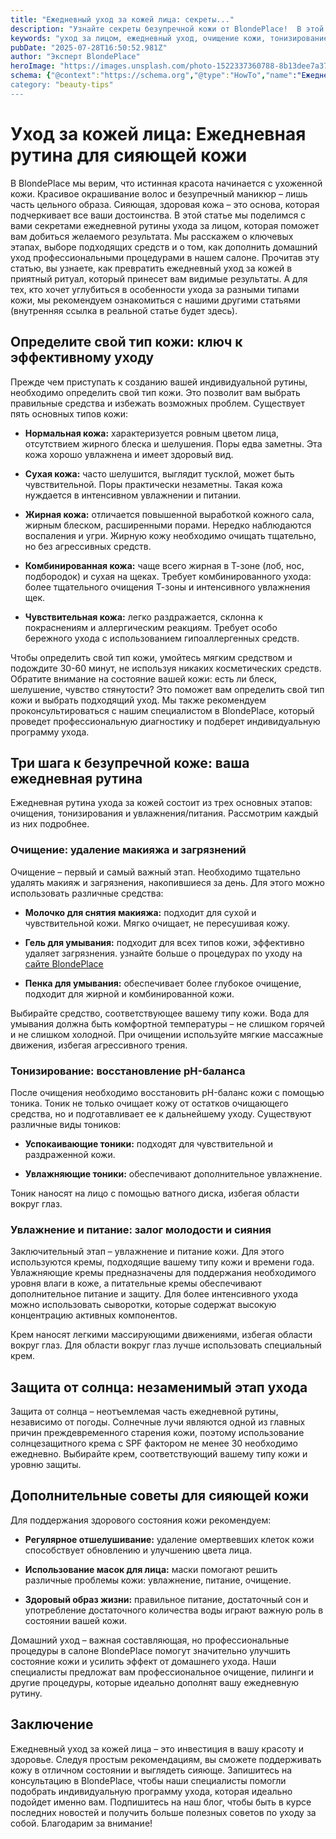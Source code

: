 ```yaml
---
title: "Ежедневный уход за кожей лица: секреты..."
description: "Узнайте секреты безупречной кожи от BlondePlace!  В этой статье мы расскажем о ключевых этапах ежедневного ухода: очищение, тонизирование, увлажнение и защит..."
keywords: "уход за лицом, ежедневный уход, очищение кожи, тонизирование, увлажнение, солнцезащитный крем, BlondePlace"
pubDate: "2025-07-28T16:50:52.981Z"
author: "Эксперт BlondePlace"
heroImage: "https://images.unsplash.com/photo-1522337360788-8b13dee7a37e?q=80&w=2070&auto=format&fit=crop"
schema: {"@context":"https://schema.org","@type":"HowTo","name":"Ежедневный уход за кожей лица: секреты красоты","description":"Узнайте секреты безупречной кожи от BlondePlace!  В этой статье мы расскажем о ключевых этапах ежедневного ухода: очищение, тонизирование, увлажнение и защита от солнца.  Правильная рутина – залог молодости и сияния.  Подберем идеальный уход именно для вашей кожи! Запишитесь на консультацию к нашим специалистам и получите индивидуальные рекомендации.","image":{"@type":"ImageObject","url":"https://images.unsplash.com/photo-1522337360788-8b13dee7a37e?q=80&w=2070&auto=format&fit=crop"},"aggregateRating":{"@type":"AggregateRating","ratingValue":"4.8","reviewCount":637,"bestRating":"5","worstRating":"1"},"publisher":{"@type":"Organization","name":"Блог BlondePlace","logo":{"@type":"ImageObject","url":"https://blondeplace.netlify.app/favicon.ico"}},"mainEntityOfPage":{"@type":"WebPage","@id":"https://blondeplace.netlify.app/blog/uhod-za-kozhey-lica-ezhednevnaya-rutina/"}}
category: "beauty-tips"
---
```


# Уход за кожей лица: Ежедневная рутина для сияющей кожи

В BlondePlace мы верим, что истинная красота начинается с ухоженной кожи.  Красивое окрашивание волос и безупречный маникюр – лишь часть цельного образа.  Сияющая, здоровая кожа – это основа, которая подчеркивает все ваши достоинства.  В этой статье мы поделимся с вами секретами ежедневной рутины ухода за лицом, которая поможет вам добиться желаемого результата. Мы расскажем о ключевых этапах, выборе подходящих средств и о том, как дополнить домашний уход профессиональными процедурами в нашем салоне.  Прочитав эту статью, вы узнаете, как превратить ежедневный уход за кожей в приятный ритуал, который принесет вам видимые результаты.  А для тех, кто хочет углубиться в особенности ухода за разными типами кожи, мы рекомендуем ознакомиться с нашими другими статьями (внутренняя ссылка в реальной статье будет здесь).


## Определите свой тип кожи: ключ к эффективному уходу

Прежде чем приступать к созданию вашей индивидуальной рутины, необходимо определить свой тип кожи.  Это позволит вам выбрать правильные средства и избежать возможных проблем.  Существует пять основных типов кожи:

* **Нормальная кожа:**  характеризуется ровным цветом лица, отсутствием жирного блеска и шелушения.  Поры едва заметны.  Эта кожа хорошо увлажнена и имеет здоровый вид.

* **Сухая кожа:**  часто шелушится, выглядит тусклой, может быть чувствительной.  Поры практически незаметны.  Такая кожа нуждается в интенсивном увлажнении и питании.

* **Жирная кожа:**  отличается повышенной выработкой кожного сала,  жирным блеском, расширенными порами.  Нередко наблюдаются воспаления и угри.  Жирную кожу необходимо очищать тщательно, но без агрессивных средств.

* **Комбинированная кожа:**  чаще всего жирная в Т-зоне (лоб, нос, подбородок) и сухая на щеках.  Требует комбинированного ухода:  более тщательного очищения Т-зоны и интенсивного увлажнения щек.

* **Чувствительная кожа:**  легко раздражается, склонна к покраснениям и аллергическим реакциям.  Требует особо бережного ухода с использованием гипоаллергенных средств.


Чтобы определить свой тип кожи, умойтесь мягким средством и подождите 30-60 минут, не используя никаких косметических средств.  Обратите внимание на состояние вашей кожи:  есть ли блеск, шелушение, чувство стянутости?  Это поможет вам определить свой тип кожи и выбрать подходящий уход.  Мы также рекомендуем проконсультироваться с нашим специалистом в BlondePlace, который проведет профессиональную диагностику и подберет индивидуальную программу ухода.


## Три шага к безупречной коже: ваша ежедневная рутина

Ежедневная рутина ухода за кожей состоит из трех основных этапов: очищения, тонизирования и увлажнения/питания.  Рассмотрим каждый из них подробнее.

### Очищение: удаление макияжа и загрязнений

Очищение – первый и самый важный этап.  Необходимо тщательно удалять макияж и загрязнения, накопившиеся за день.  Для этого можно использовать различные средства:

* **Молочко для снятия макияжа:**  подходит для сухой и чувствительной кожи.  Мягко очищает, не пересушивая кожу.

* **Гель для умывания:**  подходит для всех типов кожи, эффективно удаляет загрязнения. узнайте больше о процедурах по уходу на <a href="https://blondeplace.ru/#services" target="_blank" rel="nofollow">сайте BlondePlace</a>

* **Пенка для умывания:**  обеспечивает более глубокое очищение,  подходит для жирной и комбинированной кожи.


Выбирайте средство, соответствующее вашему типу кожи.  Вода для умывания должна быть комфортной температуры – не слишком горячей и не слишком холодной.  При очищении используйте мягкие массажные движения, избегая агрессивного трения.


### Тонизирование: восстановление pH-баланса

После очищения необходимо восстановить pH-баланс кожи с помощью тоника.  Тоник не только очищает кожу от остатков очищающего средства, но и подготавливает ее к дальнейшему уходу.  Существуют различные виды тоников:

* **Успокаивающие тоники:**  подходят для чувствительной и раздраженной кожи.

* **Увлажняющие тоники:**  обеспечивают дополнительное увлажнение.


Тоник наносят на лицо с помощью ватного диска, избегая области вокруг глаз.


### Увлажнение и питание: залог молодости и сияния

Заключительный этап – увлажнение и питание кожи.  Для этого используются кремы, подходящие вашему типу кожи и времени года.  Увлажняющие кремы предназначены для поддержания необходимого уровня влаги в коже, а питательные кремы обеспечивают дополнительное питание и защиту.  Для более интенсивного ухода можно использовать сыворотки, которые содержат высокую концентрацию активных компонентов.

Крем наносят легкими массирующими движениями, избегая области вокруг глаз.  Для области вокруг глаз лучше использовать специальный крем.


## Защита от солнца: незаменимый этап ухода

Защита от солнца – неотъемлемая часть ежедневной рутины, независимо от погоды.  Солнечные лучи являются одной из главных причин преждевременного старения кожи, поэтому использование солнцезащитного крема с SPF фактором не менее 30 необходимо ежедневно.  Выбирайте крем, соответствующий вашему типу кожи и уровню защиты.


## Дополнительные советы для сияющей кожи

Для поддержания здорового состояния кожи рекомендуем:

* **Регулярное отшелушивание:**  удаление омертвевших клеток кожи способствует обновлению и улучшению цвета лица.

* **Использование масок для лица:**  маски помогают решить различные проблемы кожи:  увлажнение, питание, очищение.

* **Здоровый образ жизни:**  правильное питание, достаточный сон и употребление достаточного количества воды играют важную роль в состоянии вашей кожи.


Домашний уход – важная составляющая, но профессиональные процедуры в салоне BlondePlace помогут значительно улучшить состояние кожи и усилить эффект от домашнего ухода.  Наши специалисты предложат вам  профессиональное очищение, пилинги и другие процедуры, которые идеально дополнят вашу ежедневную рутину.


## Заключение

Ежедневный уход за кожей лица – это инвестиция в вашу красоту и здоровье.  Следуя простым рекомендациям, вы сможете поддерживать кожу в отличном состоянии и выглядеть сияюще.  Запишитесь на консультацию в BlondePlace, чтобы наши специалисты помогли подобрать индивидуальную программу ухода, которая идеально подойдет именно вам.  Подпишитесь на наш блог, чтобы быть в курсе последних новостей и получить больше полезных советов по уходу за собой.  Благодарим за внимание!

